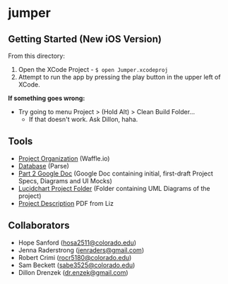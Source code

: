 # jumper

Getting Started (New iOS Version)
---------------
  From this directory:
  1. Open the XCode Project
    - `$ open Jumper.xcodeproj`
  2. Attempt to run the app by pressing the play button in the upper left of XCode.
  
**If something goes wrong:**
 * Try going to menu Project > (Hold Alt) > Clean Build Folder...
   - If that doesn't work. Ask Dillon, haha.

Tools
-----
* [Project Organization](https://waffle.io/oogroup/jumper) (Waffle.io)
* [Database](https://www.parse.com/apps/csci4448-project/collections#class/_User) (Parse)
* [Part 2 Google Doc](https://docs.google.com/a/colorado.edu/document/d/13kIsc1WZydRId14s67mdQ8qkwwl6h4DhfGfDytsJlv4/edit?usp=sharing) (Google Doc containing initial, first-draft Project Specs, Diagrams and UI Mocks)
* [Lucidchart Project Folder](https://www.lucidchart.com/documents#docs?folder_id=107160918&browser=icon&sort=saved-desc) (Folder containing UML Diagrams of the project)
* [Project Description](https://moodle.cs.colorado.edu/pluginfile.php/23276/mod_resource/content/0/Project-4448.pdf) PDF from Liz

Collaborators
-------------
  * Hope Sanford (hosa2511@colorado.edu)
  * Jenna Raderstrong (jenraders@gmail.com)
  * Robert Crimi (rocr5180@colorado.edu)
  * Sam Beckett (sabe3525@colorado.edu)
  * Dillon Drenzek (dr.enzek@gmail.com)
